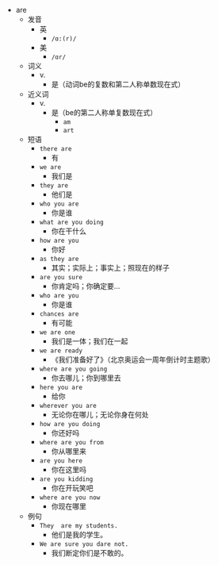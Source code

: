 - are
  - 发音
    - 英
      - `/ɑ:(r)/`
    - 美
      - `/ɑr/`
  - 词义
    - v.
      - 是（动词be的复数和第二人称单数现在式）
  - 近义词
    - v.
      - 是（be的第二人称单复数现在式）
        - `am`
        - `art`
  - 短语
    - `there are`
      - 有 
    - `we are`
      - 我们是 
    - `they are`
      - 他们是 
    - `who you are`
      - 你是谁 
    - `what are you doing`
      - 你在干什么 
    - `how are you`
      - 你好 
    - `as they are`
      - 其实；实际上；事实上；照现在的样子 
    - `are you sure`
      - 你肯定吗；你确定要… 
    - `who are you`
      - 你是谁 
    - `chances are`
      - 有可能 
    - `we are one`
      - 我们是一体；我们在一起 
    - `we are ready`
      - 《我们准备好了》（北京奥运会一周年倒计时主题歌） 
    - `where are you going`
      - 你去哪儿；你到哪里去 
    - `here you are`
      - 给你 
    - `wherever you are`
      - 无论你在哪儿；无论你身在何处 
    - `how are you doing`
      - 你还好吗 
    - `where are you from`
      - 你从哪里来 
    - `are you here`
      - 你在这里吗 
    - `are you kidding`
      - 你在开玩笑吧 
    - `where are you now`
      - 你现在哪里 
  - 例句
    - `They  are my students.`
      - 他们是我的学生。
    - `We are sure you dare not.`
      - 我们断定你们是不敢的。

